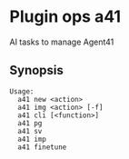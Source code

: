 # Plugin ops a41

AI tasks to manage Agent41

## Synopsis

```text
Usage:
  a41 new <action>
  a41 img <action> [-f]
  a41 cli [<function>]
  a41 pg
  a41 sv
  a41 imp
  a41 finetune
```
